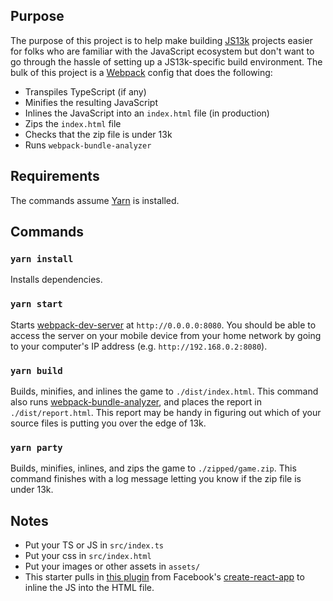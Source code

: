 ## Purpose

The purpose of this project is to help make building [JS13k](https://js13kgames.com/) projects easier for folks who are familiar with the JavaScript ecosystem but don't want to go through the hassle of setting up a JS13k-specific build environment. The bulk of this project is a [Webpack](https://webpack.js.org/) config that does the following: 

- Transpiles TypeScript (if any)
- Minifies the resulting JavaScript
- Inlines the JavaScript into an `index.html` file (in production)
- Zips the `index.html` file
- Checks that the zip file is under 13k
- Runs `webpack-bundle-analyzer`

## Requirements

The commands assume [Yarn](https://yarnpkg.com/en/docs/install) is installed.

## Commands

### `yarn install`

Installs dependencies.

### `yarn start`

Starts [webpack-dev-server](https://webpack.js.org/configuration/dev-server/) at `http://0.0.0.0:8080`. You should be able to access the server on your mobile device from your home network by going to your computer's IP address (e.g. `http://192.168.0.2:8080`).

### `yarn build`

Builds, minifies, and inlines the game to `./dist/index.html`. This command also runs [webpack-bundle-analyzer](https://github.com/webpack-contrib/webpack-bundle-analyzer), and places the report in `./dist/report.html`. This report may be handy in figuring out which of your source files is putting you over the edge of 13k.

### `yarn party`

Builds, minifies, inlines, and zips the game to `./zipped/game.zip`. This command finishes with a log message letting you know if the zip file is under 13k.

## Notes

- Put your TS or JS in `src/index.ts`
- Put your css in `src/index.html`
- Put your images or other assets in `assets/`
- This starter pulls in [this plugin](https://github.com/facebook/create-react-app/blob/edc671eeea6b7d26ac3f1eb2050e50f75cf9ad5d/packages/react-dev-utils/InlineChunkHtmlPlugin.js#L10) from Facebook's [create-react-app](https://reactjs.org/docs/create-a-new-react-app.html) to inline the JS into the HTML file.
